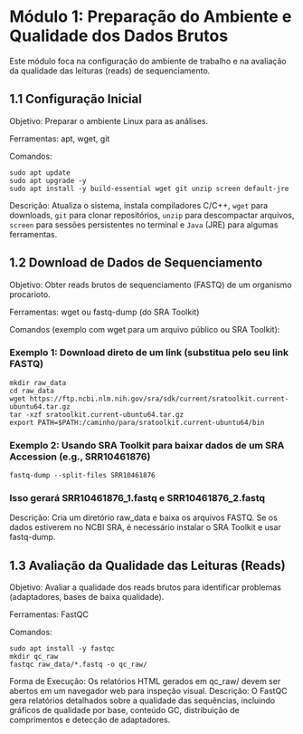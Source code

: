 # Módulo 1: Preparação do Ambiente e Qualidade dos Dados Brutos
Este módulo foca na configuração do ambiente de trabalho e na avaliação da qualidade das leituras (reads) de sequenciamento.

## 1.1 Configuração Inicial
Objetivo: Preparar o ambiente Linux para as análises.

Ferramentas: apt, wget, git

Comandos:

```
sudo apt update
sudo apt upgrade -y
sudo apt install -y build-essential wget git unzip screen default-jre
```

Descrição: Atualiza o sistema, instala compiladores C/C++, `wget` para downloads, `git` para clonar repositórios, `unzip` para descompactar arquivos, `screen` para sessões persistentes no terminal e `Java` (JRE) para algumas ferramentas.

## 1.2 Download de Dados de Sequenciamento
Objetivo: Obter reads brutos de sequenciamento (FASTQ) de um organismo procarioto.

Ferramentas: wget ou fastq-dump (do SRA Toolkit)

Comandos (exemplo com wget para um arquivo público ou SRA Toolkit):

### Exemplo 1: Download direto de um link (substitua pelo seu link FASTQ)
```
mkdir raw_data
cd raw_data
wget https://ftp.ncbi.nlm.nih.gov/sra/sdk/current/sratoolkit.current-ubuntu64.tar.gz
tar -xzf sratoolkit.current-ubuntu64.tar.gz
export PATH=$PATH:/caminho/para/sratoolkit.current-ubuntu64/bin
```

### Exemplo 2: Usando SRA Toolkit para baixar dados de um SRA Accession (e.g., SRR10461876)
```
fastq-dump --split-files SRR10461876
```
### Isso gerará SRR10461876_1.fastq e SRR10461876_2.fastq

Descrição: Cria um diretório raw_data e baixa os arquivos FASTQ. Se os dados estiverem no NCBI SRA, é necessário instalar o SRA Toolkit e usar fastq-dump.

## 1.3 Avaliação da Qualidade das Leituras (Reads)
Objetivo: Avaliar a qualidade dos reads brutos para identificar problemas (adaptadores, bases de baixa qualidade).

Ferramentas: FastQC

Comandos:
```
sudo apt install -y fastqc
mkdir qc_raw
fastqc raw_data/*.fastq -o qc_raw/
```

Forma de Execução: Os relatórios HTML gerados em qc_raw/ devem ser abertos em um navegador web para inspeção visual.
Descrição: O FastQC gera relatórios detalhados sobre a qualidade das sequências, incluindo gráficos de qualidade por base, conteúdo GC, distribuição de comprimentos e detecção de adaptadores.




